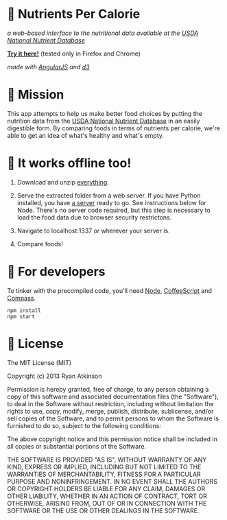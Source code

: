 :dolphin: Nutrients Per Calorie
===============================

*a web-based interface to the nutritional data available at the [USDA National Nutrient Database](http://ndb.nal.usda.gov/)*

**[Try it here!](http://ryanatkn.github.com/nutrients-per-calorie)** (tested only in Firefox and Chrome)

*made with [AngularJS](http://angularjs.org/) and [d3](http://d3js.org/)*


:elephant: Mission
==================

This app attempts to help us make better food choices by putting the nutrition data from the [USDA National Nutrient Database](http://ndb.nal.usda.gov/) in an easily digestible form. By comparing foods in terms of nutrients per calorie, we're able to get an idea of what's healthy and what's empty.


:monkey: It works offline too!
==============================

1. Download and unzip [everything](https://github.com/ryanatkn/nutrients-per-calorie/archive/master.zip).

2. Serve the extracted folder from a web server. If you have Python installed, you have [a server](http://docs.python.org/2/library/simplehttpserver.html) ready to go. See instructions below for Node. There's no server code required, but this step is necessary to load the food data due to browser security restrictons.

3. Navigate to localhost:1337 or wherever your server is.

4. Compare foods!


:octopus: For developers
========================

To tinker with the precompiled code, you'll need [Node](http://nodejs.org), [CoffeeScript](http://coffeescript.org/) and [Compass](http://compass-style.org/).
  
    npm install
    npm start


:snake: License
===============

The MIT License (MIT)

Copyright (c) 2013 Ryan Atkinson

Permission is hereby granted, free of charge, to any person obtaining a copy of this software and associated documentation files (the "Software"), to deal in the Software without restriction, including without limitation the rights to use, copy, modify, merge, publish, distribute, sublicense, and/or sell copies of the Software, and to permit persons to whom the Software is furnished to do so, subject to the following conditions:

The above copyright notice and this permission notice shall be included in all copies or substantial portions of the Software.

THE SOFTWARE IS PROVIDED "AS IS", WITHOUT WARRANTY OF ANY KIND, EXPRESS OR IMPLIED, INCLUDING BUT NOT LIMITED TO THE WARRANTIES OF MERCHANTABILITY, FITNESS FOR A PARTICULAR PURPOSE AND NONINFRINGEMENT. IN NO EVENT SHALL THE AUTHORS OR COPYRIGHT HOLDERS BE LIABLE FOR ANY CLAIM, DAMAGES OR OTHER LIABILITY, WHETHER IN AN ACTION OF CONTRACT, TORT OR OTHERWISE, ARISING FROM, OUT OF OR IN CONNECTION WITH THE SOFTWARE OR THE USE OR OTHER DEALINGS IN THE SOFTWARE.

